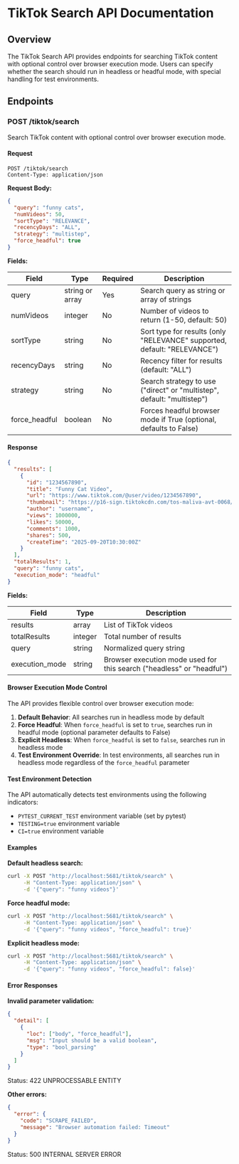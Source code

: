 # TikTok Search API Documentation

## Overview

The TikTok Search API provides endpoints for searching TikTok content with optional control over browser execution mode. Users can specify whether the search should run in headless or headful mode, with special handling for test environments.

## Endpoints

### POST /tiktok/search

Search TikTok content with optional control over browser execution mode.

#### Request

```http
POST /tiktok/search
Content-Type: application/json
```

**Request Body:**

```json
{
  "query": "funny cats",
  "numVideos": 50,
  "sortType": "RELEVANCE",
  "recencyDays": "ALL",
  "strategy": "multistep",
  "force_headful": true
}
```

**Fields:**

| Field | Type | Required | Description |
|-------|------|----------|-------------|
| query | string or array | Yes | Search query as string or array of strings |
| numVideos | integer | No | Number of videos to return (1-50, default: 50) |
| sortType | string | No | Sort type for results (only "RELEVANCE" supported, default: "RELEVANCE") |
| recencyDays | string | No | Recency filter for results (default: "ALL") |
| strategy | string | No | Search strategy to use ("direct" or "multistep", default: "multistep") |
| force_headful | boolean | No | Forces headful browser mode if True (optional, defaults to False) |

#### Response

```json
{
  "results": [
    {
      "id": "1234567890",
      "title": "Funny Cat Video",
      "url": "https://www.tiktok.com/@user/video/1234567890",
      "thumbnail": "https://p16-sign.tiktokcdn.com/tos-maliva-avt-0068/...",
      "author": "username",
      "views": 1000000,
      "likes": 50000,
      "comments": 1000,
      "shares": 500,
      "createTime": "2025-09-20T10:30:00Z"
    }
  ],
  "totalResults": 1,
  "query": "funny cats",
  "execution_mode": "headful"
}
```

**Fields:**

| Field | Type | Description |
|-------|------|-------------|
| results | array | List of TikTok videos |
| totalResults | integer | Total number of results |
| query | string | Normalized query string |
| execution_mode | string | Browser execution mode used for this search ("headless" or "headful") |

#### Browser Execution Mode Control

The API provides flexible control over browser execution mode:

1. **Default Behavior**: All searches run in headless mode by default
2. **Force Headful**: When `force_headful` is set to `true`, searches run in headful mode (optional parameter defaults to False)
3. **Explicit Headless**: When `force_headful` is set to `false`, searches run in headless mode
4. **Test Environment Override**: In test environments, all searches run in headless mode regardless of the `force_headful` parameter

#### Test Environment Detection

The API automatically detects test environments using the following indicators:
- `PYTEST_CURRENT_TEST` environment variable (set by pytest)
- `TESTING=true` environment variable
- `CI=true` environment variable

#### Examples

**Default headless search:**
```bash
curl -X POST "http://localhost:5681/tiktok/search" \
     -H "Content-Type: application/json" \
     -d '{"query": "funny videos"}'
```

**Force headful mode:**
```bash
curl -X POST "http://localhost:5681/tiktok/search" \
     -H "Content-Type: application/json" \
     -d '{"query": "funny videos", "force_headful": true}'
```

**Explicit headless mode:**
```bash
curl -X POST "http://localhost:5681/tiktok/search" \
     -H "Content-Type: application/json" \
     -d '{"query": "funny videos", "force_headful": false}'
```

#### Error Responses

**Invalid parameter validation:**
```json
{
  "detail": [
    {
      "loc": ["body", "force_headful"],
      "msg": "Input should be a valid boolean",
      "type": "bool_parsing"
    }
  ]
}
```
Status: 422 UNPROCESSABLE ENTITY

**Other errors:**
```json
{
  "error": {
    "code": "SCRAPE_FAILED",
    "message": "Browser automation failed: Timeout"
  }
}
```
Status: 500 INTERNAL SERVER ERROR